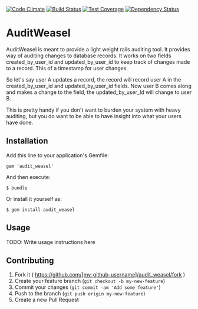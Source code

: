 [![Code Climate](https://codeclimate.com/github/ryannealmes/audit_weasel/badges/gpa.svg)](https://codeclimate.com/github/ryannealmes/audit_weasel)
[![Build Status](https://travis-ci.org/ryannealmes/audit_weasel.svg?branch=master)](https://travis-ci.org/ryannealmes/audit_weasel.svg)
[![Test Coverage](https://codeclimate.com/github/ryannealmes/audit_weasel/badges/coverage.svg)](https://codeclimate.com/github/ryannealmes/audit_weasel/coverage)
[![Dependency Status](https://gemnasium.com/ryannealmes/audit_weasel.svg)](https://gemnasium.com/ryannealmes/audit_weasel)


# AuditWeasel

AuditWeasel is meant to provide a light weight rails auditing tool. It
provides way of auditing changes to database records. It works on two fields
created_by_user_id and updated_by_user_id to keep track of changes made to a
record. This of a timestamp for user changes.

So let's say user A updates a record, the record will record user A in the
created_by_user_id and updated_by_user_id fields. Now user B comes along and
makes a change to the field, the updated_by_user_Id will change to user B.

This is pretty handy if you don't want to burden your system with heavy
auditing, but you do want to be able to have insight into what your users
have done.

## Installation

Add this line to your application's Gemfile:

    gem 'audit_weasel'

And then execute:

    $ bundle

Or install it yourself as:

    $ gem install audit_weasel



## Usage

TODO: Write usage instructions here

## Contributing

1. Fork it ( https://github.com/[my-github-username]/audit_weasel/fork )
2. Create your feature branch (`git checkout -b my-new-feature`)
3. Commit your changes (`git commit -am 'Add some feature'`)
4. Push to the branch (`git push origin my-new-feature`)
5. Create a new Pull Request
